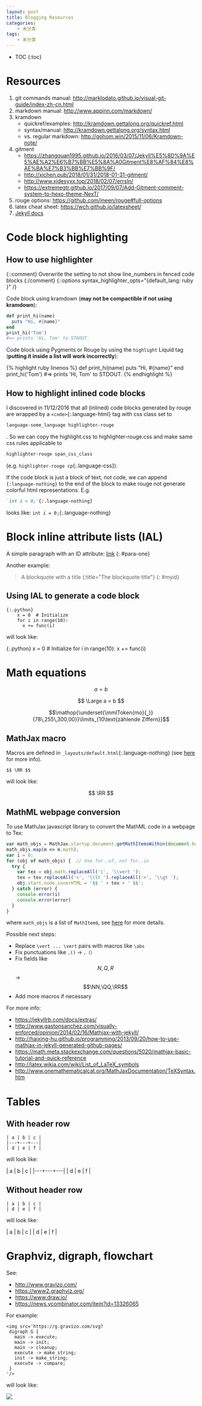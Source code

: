 ```yaml
---
layout: post
title: Blogging Resources
categories:
    - 未分类
tags:
    - 未分类
---
```


* TOC
{:toc}

# Resources
1. git commands manual: <http://marklodato.github.io/visual-git-guide/index-zh-cn.html>
1. markdown manual: <http://www.appinn.com/markdown/>
1. kramdown
   - quickref/examples: <http://kramdown.gettalong.org/quickref.html>
   - syntax/manual: <http://kramdown.gettalong.org/syntax.html>
   - vs. regular markdown: <http://gohom.win/2015/11/06/Kramdown-note/>
1. gitment
   - <https://zhangquan1995.github.io/2016/03/07/Jekyll%E5%8D%9A%E5%AE%A2%E6%B7%BB%E5%8A%A0Gitment%E8%AF%84%E8%AE%BA%E7%B3%BB%E7%BB%9F/>
   - <http://xichen.pub/2018/01/31/2018-01-31-gitment/>
   - <http://www.xjdesyxx.top/2018/02/07/errsln/>
   - <https://extremegtr.github.io/2017/09/07/Add-Gitment-comment-system-to-hexo-theme-NexT/>
1. rouge options: <https://github.com/jneen/rouge#full-options>
1. latex cheat sheet: <https://wch.github.io/latexsheet/>
1. [Jekyll docs][jekyll-docs]

# Code block highlighting

## How to use highlighter
{::comment}
Overwrite the setting to not show line_numbers in fenced code blocks
{:/comment}
{::options syntax_highlighter_opts="{default_lang: ruby \}" /}

Code block using kramdown (**may not be compactible if not using kramdown**):

~~~ruby
def print_hi(name)
  puts "Hi, #{name}"
end
print_hi('Tom')
#=> prints 'Hi, Tom' to STDOUT.
~~~

Code block using Pygments or Rouge by using the `highlight` Liquid tag
(**putting it inside a list will work incorrectly**):

{% highlight ruby linenos %}
def print_hi(name)
  puts "Hi, #{name}"
end
print_hi('Tom')
#=> prints 'Hi, Tom' to STDOUT.
{% endhighlight %}

## How to highlight inlined code blocks

I discovered in 11/12/2016 that all (inlined) code blocks generated by rouge are
wrapped by a `<code>`{:.language-html} tag with css class set to
```css
language-some_language highlighter-rouge
```
. So we can copy the highlight.css to highlighter-rouge.css and make same css
rules applicable to
```css
highlighter-rouge span_css_class
```
(e.g. `highlighter-rouge cp`{:.language-css}).

If the code block is just a block of text, not code, we can append
`{:language-nothing}` to the end of the block to make rouge not generate
colorful html representations. E.g.
```markdown
`int i = 0;`{:.language-nothing}
```
looks like: `int i = 0;`{:.language-nothing}

# Block inline attribute lists (IAL)

A simple paragraph with an ID attribute: [link](#para-one)
{: #para-one}

Another example:

> A blockquote with a title
{:title="The blockquote title"}
{: #myid}

## Using IAL to generate a code block

```
{:.python}
    x = 0  # Initialize
    for i in range(10):
      x += func(i)
```

will look like:

{:.python}
    x = 0  # Initialize
    for i in range(10):
      x += func(i)

# Math equations

$$ a = b $$

$$ \Large a = b $$

$$\mathop{\underset{\mmlToken{mo}{⎵}}{78\,255\,300,00}}\limits_{10\text{zählende Ziffern}}$$

## MathJax macro

Macros are defined in `_layouts/default.html`{:.language-nothing} (see [here](https://docs.mathjax.org/en/latest/input/tex/macros.html) for more info).

```
$$ \RR $$
```

will look like:

$$ \RR $$

## MathML webpage conversion

To use MathJax javascript library to convert the MathML code in a webpage to Tex:

```javascript
var math_objs = MathJax.startup.document.getMathItemsWithin(document.body);
math_objs.map(m => m.math);
var i = 0;
for (obj of math_objs) {  // Use for..of, not for..in
  try {
    var tex = obj.math.replaceAll('|', '\\vert ');
    tex = tex.replaceAll('<', '\\lt ').replaceAll('>', '\\gt ');
    obj.start.node.innerHTML = '$$ ' + tex + ' $$';
  } catch (error) {
    console.error(i)
    console.error(error)
  }
}
```

where `math_objs` is a list of `MathItem`s, see [here](https://github.com/mathjax/MathJax-src/blob/a5ae9485cb7441fdd5ea59645cfbd1c12b7d53e1/ts/core/MathItem.ts) for more details.

Possible next steps:

- Replace `\vert ... \vert` pairs with macros like `\abs`
- Fix punctuations like `,()` -> `，（）`
- Fix fields like $$N,Q,R$$ -> $$\NN,\QQ,\RR$$
- Add more macros if necessary

For more info:
- <https://jekyllrb.com/docs/extras/>
- <http://www.gastonsanchez.com/visually-enforced/opinion/2014/02/16/Mathjax-with-jekyll/>
- <http://haixing-hu.github.io/programming/2013/09/20/how-to-use-mathjax-in-jekyll-generated-github-pages/>
- <https://math.meta.stackexchange.com/questions/5020/mathjax-basic-tutorial-and-quick-reference>
- <http://latex.wikia.com/wiki/List_of_LaTeX_symbols>
- <http://www.onemathematicalcat.org/MathJaxDocumentation/TeXSyntax.htm>

# Tables

## With header row

```
| a | b | c |
|---+---+---|
| d | e | f |
```

will look like:

| a | b | c |
|---+---+---|
| d | e | f |

## Without header row

```
| a | b | c |
| d | e | f |
```

will look like:

| a | b | c |
| d | e | f |

# Graphviz, digraph, flowchart

See:

- <http://www.gravizo.com/>
- <https://www2.graphviz.org/>
- <https://www.draw.io/>
- <https://news.ycombinator.com/item?id=13326065>

For example:

```
<img src='https://g.gravizo.com/svg?
 digraph G {
   main -> execute;
   main -> init;
   main -> cleanup;
   execute -> make_string;
   init -> make_string;
   execute -> compare;
 }
'/>
```

will look like:

<img src='https://g.gravizo.com/svg?
 digraph G {
   main -> execute;
   main -> init;
   main -> cleanup;
   execute -> make_string;
   init -> make_string;
   execute -> compare;
 }
'/>

[jekyll-docs]: http://jekyllrb.com/docs/home
